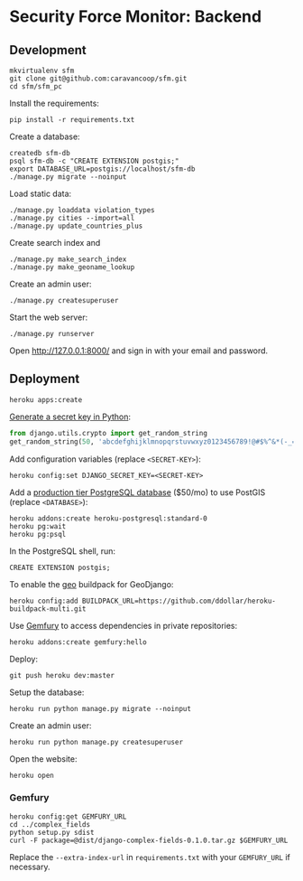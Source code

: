 # Security Force Monitor: Backend

## Development

    mkvirtualenv sfm
    git clone git@github.com:caravancoop/sfm.git
    cd sfm/sfm_pc

Install the requirements:

    pip install -r requirements.txt

Create a database:

    createdb sfm-db
    psql sfm-db -c "CREATE EXTENSION postgis;"
    export DATABASE_URL=postgis://localhost/sfm-db
    ./manage.py migrate --noinput

Load static data:

    ./manage.py loaddata violation_types
    ./manage.py cities --import=all
    ./manage.py update_countries_plus

Create search index and 

    ./manage.py make_search_index
    ./manage.py make_geoname_lookup

Create an admin user:

    ./manage.py createsuperuser

Start the web server:

    ./manage.py runserver

Open http://127.0.0.1:8000/ and sign in with your email and password.

## Deployment

    heroku apps:create

[Generate a secret key in Python](https://github.com/django/django/blob/master/django/core/management/commands/startproject.py):

```python
from django.utils.crypto import get_random_string
get_random_string(50, 'abcdefghijklmnopqrstuvwxyz0123456789!@#$%^&*(-_=+)')
```

Add configuration variables (replace `<SECRET-KEY>`):

    heroku config:set DJANGO_SECRET_KEY=<SECRET-KEY>

Add a [production tier PostgreSQL database](https://devcenter.heroku.com/articles/postgis) ($50/mo) to use PostGIS (replace `<DATABASE>`):

    heroku addons:create heroku-postgresql:standard-0
    heroku pg:wait
    heroku pg:psql

In the PostgreSQL shell, run:

    CREATE EXTENSION postgis;

To enable the [geo](https://github.com/cyberdelia/heroku-geo-buildpack/) buildpack for GeoDjango:

    heroku config:add BUILDPACK_URL=https://github.com/ddollar/heroku-buildpack-multi.git

Use [Gemfury](#gemfury) to access dependencies in private repositories:

    heroku addons:create gemfury:hello

Deploy:

    git push heroku dev:master

Setup the database:

    heroku run python manage.py migrate --noinput

Create an admin user:

    heroku run python manage.py createsuperuser

Open the website:

    heroku open

### Gemfury

    heroku config:get GEMFURY_URL
    cd ../complex_fields
    python setup.py sdist
    curl -F package=@dist/django-complex-fields-0.1.0.tar.gz $GEMFURY_URL

Replace the `--extra-index-url` in `requirements.txt` with your `GEMFURY_URL` if necessary.
